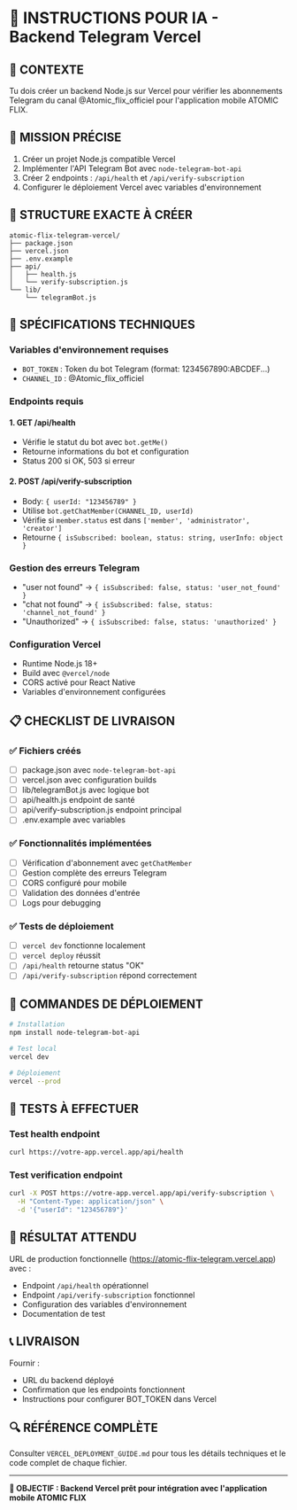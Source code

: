 # 🤖 INSTRUCTIONS POUR IA - Backend Telegram Vercel

## 📝 CONTEXTE
Tu dois créer un backend Node.js sur Vercel pour vérifier les abonnements Telegram du canal @Atomic_flix_officiel pour l'application mobile ATOMIC FLIX.

## 🎯 MISSION PRÉCISE
1. Créer un projet Node.js compatible Vercel
2. Implémenter l'API Telegram Bot avec `node-telegram-bot-api`
3. Créer 2 endpoints : `/api/health` et `/api/verify-subscription`
4. Configurer le déploiement Vercel avec variables d'environnement

## 📁 STRUCTURE EXACTE À CRÉER

```
atomic-flix-telegram-vercel/
├── package.json
├── vercel.json
├── .env.example
├── api/
│   ├── health.js
│   └── verify-subscription.js
└── lib/
    └── telegramBot.js
```

## 🔧 SPÉCIFICATIONS TECHNIQUES

### Variables d'environnement requises
- `BOT_TOKEN` : Token du bot Telegram (format: 1234567890:ABCDEF...)
- `CHANNEL_ID` : @Atomic_flix_officiel

### Endpoints requis

#### 1. GET /api/health
- Vérifie le statut du bot avec `bot.getMe()`
- Retourne informations du bot et configuration
- Status 200 si OK, 503 si erreur

#### 2. POST /api/verify-subscription
- Body: `{ userId: "123456789" }`
- Utilise `bot.getChatMember(CHANNEL_ID, userId)`
- Vérifie si `member.status` est dans `['member', 'administrator', 'creator']`
- Retourne `{ isSubscribed: boolean, status: string, userInfo: object }`

### Gestion des erreurs Telegram
- "user not found" → `{ isSubscribed: false, status: 'user_not_found' }`
- "chat not found" → `{ isSubscribed: false, status: 'channel_not_found' }`
- "Unauthorized" → `{ isSubscribed: false, status: 'unauthorized' }`

### Configuration Vercel
- Runtime Node.js 18+
- Build avec `@vercel/node`
- CORS activé pour React Native
- Variables d'environnement configurées

## 📋 CHECKLIST DE LIVRAISON

### ✅ Fichiers créés
- [ ] package.json avec `node-telegram-bot-api`
- [ ] vercel.json avec configuration builds
- [ ] lib/telegramBot.js avec logique bot
- [ ] api/health.js endpoint de santé
- [ ] api/verify-subscription.js endpoint principal
- [ ] .env.example avec variables

### ✅ Fonctionnalités implémentées
- [ ] Vérification d'abonnement avec `getChatMember`
- [ ] Gestion complète des erreurs Telegram
- [ ] CORS configuré pour mobile
- [ ] Validation des données d'entrée
- [ ] Logs pour debugging

### ✅ Tests de déploiement
- [ ] `vercel dev` fonctionne localement
- [ ] `vercel deploy` réussit
- [ ] `/api/health` retourne status "OK"
- [ ] `/api/verify-subscription` répond correctement

## 🚀 COMMANDES DE DÉPLOIEMENT

```bash
# Installation
npm install node-telegram-bot-api

# Test local
vercel dev

# Déploiement
vercel --prod
```

## 🧪 TESTS À EFFECTUER

### Test health endpoint
```bash
curl https://votre-app.vercel.app/api/health
```

### Test verification endpoint
```bash
curl -X POST https://votre-app.vercel.app/api/verify-subscription \
  -H "Content-Type: application/json" \
  -d '{"userId": "123456789"}'
```

## 🎯 RÉSULTAT ATTENDU

URL de production fonctionnelle (https://atomic-flix-telegram.vercel.app) avec :
- Endpoint `/api/health` opérationnel
- Endpoint `/api/verify-subscription` fonctionnel
- Configuration des variables d'environnement
- Documentation de test

## 📞 LIVRAISON

Fournir :
- URL du backend déployé
- Confirmation que les endpoints fonctionnent
- Instructions pour configurer BOT_TOKEN dans Vercel

## 🔍 RÉFÉRENCE COMPLÈTE

Consulter `VERCEL_DEPLOYMENT_GUIDE.md` pour tous les détails techniques et le code complet de chaque fichier.

---

**🎯 OBJECTIF : Backend Vercel prêt pour intégration avec l'application mobile ATOMIC FLIX**